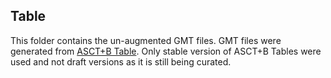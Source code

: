 ## Table
This folder contains the un-augmented GMT files. GMT files were generated from [ASCT+B Table](https://hubmapconsortium.github.io/ccf-asct-reporter/). Only stable version of ASCT+B Tables were used and not draft versions as it is still being curated.  

